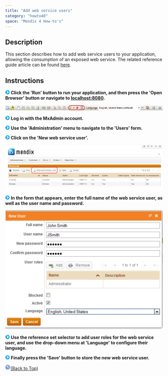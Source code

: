 ```yaml
---
title: "Add web service users"
category: "howto40"
space: "Mendix 4 How-to's"
---
```

## Description

This section describes how to add web service users to your application, allowing the consumption of an exposed web service. The related reference guide article can be found [here](https://world.mendix.com/display/NRG/Published+Web+Services).

## Instructions

![](attachments/819203/917932.png) **Click the 'Run' button to run your application, and then press the 'Open Browser' button or navigate to [localhost:8080](http://localhost:8080).**

![](attachments/2621607/2752826.png)

![](attachments/819203/917932.png) **Log in with the MxAdmin account.**

![](attachments/819203/917932.png) **Use the 'Administration' menu to navigate to the 'Users' form.**

![](attachments/819203/917932.png) **Click on the 'New web service user'.**

![](attachments/2621607/2752822.png)

![](attachments/819203/917932.png) **In the form that appears, enter the full name of the web service user, as well as the user name and password.**

![](attachments/2621607/2752821.png)

![](attachments/819203/917932.png) **Use the reference set selector to add user roles for the web service user, and use the drop-down menu at 'Language' to configure their language.**

![](attachments/819203/917932.png) **Finally press the 'Save' button to store the new web service user.**

[![](attachments/819203/917564.png)](add-web-service-users)[(Back to Top)](add-web-service-users)